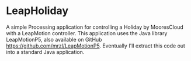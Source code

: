 LeapHoliday
===========

A simple Processing application for controlling a Holiday by MooresCloud with a LeapMotion controller.
This application uses the Java library LeapMotionP5, also available on GitHub https://github.com/mrzl/LeapMotionP5.
Eventually I'll extract this code out into a standard Java application.
